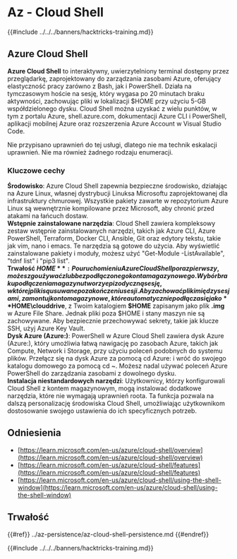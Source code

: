 # Az - Cloud Shell

{{#include ../../../banners/hacktricks-training.md}}

## Azure Cloud Shell

**Azure Cloud Shell** to interaktywny, uwierzytelniony terminal dostępny przez przeglądarkę, zaprojektowany do zarządzania zasobami Azure, oferujący elastyczność pracy zarówno z Bash, jak i PowerShell. Działa na tymczasowym hoście na sesję, który wygasa po 20 minutach braku aktywności, zachowując pliki w lokalizacji $HOME przy użyciu 5-GB współdzielonego dysku. Cloud Shell można uzyskać z wielu punktów, w tym z portalu Azure, shell.azure.com, dokumentacji Azure CLI i PowerShell, aplikacji mobilnej Azure oraz rozszerzenia Azure Account w Visual Studio Code.

Nie przypisano uprawnień do tej usługi, dlatego nie ma technik eskalacji uprawnień. Nie ma również żadnego rodzaju enumeracji.

### Kluczowe cechy

**Środowisko**: Azure Cloud Shell zapewnia bezpieczne środowisko, działając na Azure Linux, własnej dystrybucji Linuksa Microsoftu zaprojektowanej dla infrastruktury chmurowej. Wszystkie pakiety zawarte w repozytorium Azure Linux są wewnętrznie kompilowane przez Microsoft, aby chronić przed atakami na łańcuch dostaw.  
**Wstępnie zainstalowane narzędzia**: Cloud Shell zawiera kompleksowy zestaw wstępnie zainstalowanych narzędzi, takich jak Azure CLI, Azure PowerShell, Terraform, Docker CLI, Ansible, Git oraz edytory tekstu, takie jak vim, nano i emacs. Te narzędzia są gotowe do użycia. Aby wyświetlić zainstalowane pakiety i moduły, możesz użyć "Get-Module -ListAvailable", "tdnf list" i "pip3 list".  
**Trwałość $HOME**: Po uruchomieniu Azure Cloud Shell po raz pierwszy, możesz go używać z lub bez podłączonego konta magazynowego. Wybór braku podłączenia magazynu tworzy epizodyczną sesję, w której pliki są usuwane po zakończeniu sesji. Aby zachować pliki między sesjami, zamontuj konto magazynowe, które automatycznie podłącza się jako **$HOME\clouddrive**, z Twoim katalogiem **$HOME** zapisanym jako plik **.img** w Azure File Share. Jednak pliki poza $HOME i stany maszyn nie są zachowywane. Aby bezpiecznie przechowywać sekrety, takie jak klucze SSH, użyj Azure Key Vault.  
**Dysk Azure (Azure:)**: PowerShell w Azure Cloud Shell zawiera dysk Azure (Azure:), który umożliwia łatwą nawigację po zasobach Azure, takich jak Compute, Network i Storage, przy użyciu poleceń podobnych do systemu plików. Przełącz się na dysk Azure za pomocą cd Azure: i wróć do swojego katalogu domowego za pomocą cd ~. Możesz nadal używać poleceń Azure PowerShell do zarządzania zasobami z dowolnego dysku.  
**Instalacja niestandardowych narzędzi**: Użytkownicy, którzy konfigurowali Cloud Shell z kontem magazynowym, mogą instalować dodatkowe narzędzia, które nie wymagają uprawnień roota. Ta funkcja pozwala na dalszą personalizację środowiska Cloud Shell, umożliwiając użytkownikom dostosowanie swojego ustawienia do ich specyficznych potrzeb.

## Odniesienia

- [https://learn.microsoft.com/en-us/azure/cloud-shell/overview](https://learn.microsoft.com/en-us/azure/cloud-shell/overview)
- [https://learn.microsoft.com/en-us/azure/cloud-shell/features](https://learn.microsoft.com/en-us/azure/cloud-shell/features)
- [https://learn.microsoft.com/en-us/azure/cloud-shell/using-the-shell-window](https://learn.microsoft.com/en-us/azure/cloud-shell/using-the-shell-window)


## Trwałość

{{#ref}}
../az-persistence/az-cloud-shell-persistence.md
{{#endref}}

{{#include ../../../banners/hacktricks-training.md}}
